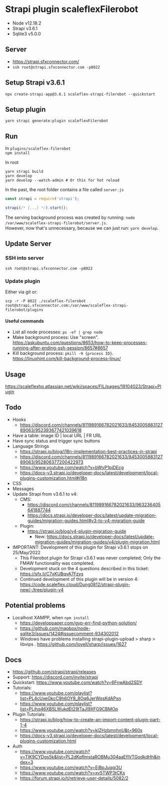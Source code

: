 # Strapi plugin scaleflexFilerobot

- Node v12.18.2
- Strapi v3.6.1
- Sqlite3 v5.0.0

## Server

- https://strapi.sfxconnector.com/
- `ssh root@strapi.sfxconnector.com -p8022`

## Setup Strapi v3.6.1

`npx create-strapi-app@3.6.1 scaleflex-strapi-filerobot --quickstart`

## Setup plugin

`yarn strapi generate:plugin scaleflexFilerobot`

## Run

In `plugins/scaleflex-filerobot`  
`npm install`

In root
```
yarn strapi build
yarn develop
yarn develop --watch-admin # Or this for hot reload
```

In the past, the root folder contains a file called `server.js`
```js
const strapi = require('strapi');

strapi(/* {...} */).start();
```
The serving background process was created by running: `node /var/www/scaleflex-strapi-filerobot/server.js`.  
However, now that's unnecessary, because we can just run: `yarn develop`.

## Update Server

### SSH into server

`ssh root@strapi.sfxconnector.com -p8022`

### Update plugin

Either via git or:

`scp -r -P 8022 ./scaleflex-filerobot root@strapi.sfxconnector.com:/var/www/scaleflex-strapi-filerobot/plugins`

#### Useful commands

- List all node processes: `ps -ef | grep node`
- Make background process: Use "screen". https://askubuntu.com/questions/8653/how-to-keep-processes-running-after-ending-ssh-session/8657#8657
- Kill background process: `pkill -9 {process ID}`. https://linuxhint.com/kill-background-process-linux/

## Usage

https://scaleflexhq.atlassian.net/wiki/spaces/FIL/pages/19104023/Strapi+Plugin

## Todo

- Hooks 
	- https://discord.com/channels/811989166782021633/845300588312789063/952393677421039618
- Have a table: image ID | local URL | FR URL
- Have sync status and trigger sync buttons
- Language Strings
	- https://strapi.io/blog/i18n-implementation-best-practices-in-strapi
	- https://discord.com/channels/811989166782021633/845300588312789063/952806377200422973
	- https://www.youtube.com/watch?v=bWyP1piDEcg
	- https://docs-v3.strapi.io/developer-docs/latest/development/local-plugins-customization.html#i18n
- CSS
- Messages
- Update Strapi from v3.6.1 to v4: 
    - CMS: 
        - https://discord.com/channels/811989166782021633/963236405641887744
        - https://docs.strapi.io/developer-docs/latest/update-migration-guides/migration-guides.html#v3-to-v4-migration-guide
    - Plugin: 
        - https://strapi.io/blog/v4-plugin-migration-guide
            - New: https://docs.strapi.io/developer-docs/latest/update-migration-guides/migration-guides/v4/plugin-migration.html
- IMPORTANT: Development of this plugin for Strapi v3.6.1 stops on 25/May/2022
	- This Filerobot plugin for Strapi v3.6.1 was never completed; Only the FMAW functionality was completed.
	- Development stuck on the 4 questions described in this ticket: https://sfx.li/C7xKUBqvA7Fzys
	- Continued development of this plugin will be in version 4: https://code.scaleflex.cloud/Dung0812/strapi-plugin-new/-/tree/plugin-v4

## Potential problems

- Localhost XAMPP, when `npm install`
	- https://developpaper.com/gyp-err-find-python-solution/
	- https://github.com/mapbox/node-sqlite3/issues/1424#issuecomment-934302012
	- Windows have problems installing strapi-plugin-upload > sharp > libvips . https://github.com/lovell/sharp/issues/1627

## Docs

- https://github.com/strapi/strapi/releases
- Support: https://discord.com/invite/strapi
- Quickstart: https://www.youtube.com/watch?v=6FnwAbd2SDY
- Tutorials: 
	- https://www.youtube.com/playlist?list=PL4cUxeGkcC9h6OY8_8Oq6JerWqsKdAPxn
	- https://www.youtube.com/playlist?list=PLjhq46XB5LWukdEt29lTaJl9XFG9CBMOp
- Plugin Tutorials: 
	- https://strapi.io/blog/how-to-create-an-import-content-plugin-part-1-4
	- https://www.youtube.com/watch?v=kIZHzbmnhnU&t=960s
	- https://docs-v3.strapi.io/developer-docs/latest/development/local-plugins-customization.html
- Auth
	- https://www.youtube.com/watch?v=TIK9CYDgs5k&list=PL2dKqfImstaROBMu304aaEfIVTGodkdHh&index=3
	- https://www.youtube.com/watch?v=EjBpJuqqi3U
	- https://www.youtube.com/watch?v=xv5TWP3tCKs
	- https://forum.strapi.io/t/retrieve-user-details/5082/2
